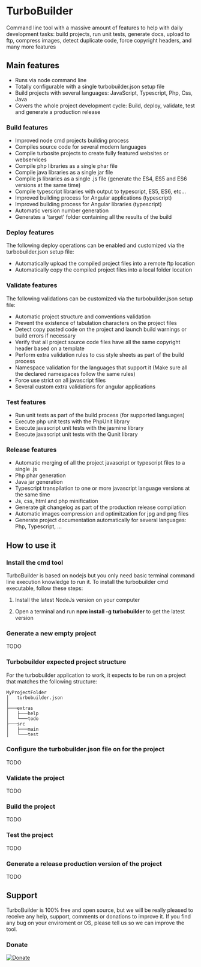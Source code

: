 # TurboBuilder

Command line tool with a massive amount of features to help with daily development tasks: build projects, run unit tests, generate docs, upload to ftp, compress images, detect duplicate code, force copyright headers, and many more features

## Main features

- Runs via node command line
- Totally configurable with a single turbobuilder.json setup file
- Build projects with several languages: JavaScript, Typescript, Php, Css, Java
- Covers the whole project development cycle: Build, deploy, validate, test and generate a production release 

### Build features

- Improved node cmd projects building process
- Compiles source code for several modern languages
- Compile turbosite projects to create fully featured websites or webservices
- Compile php libraries as a single phar file
- Compile java libraries as a single jar file
- Compile js libraries as a single .js file (generate the ES4, ES5 and ES6 versions at the same time)
- Compile typescript libraries with output to typescript, ES5, ES6, etc...
- Improved building process for Angular applications (typescript)
- Improved building process for Angular libraries (typescript)
- Automatic version number generation
- Generates a 'target' folder containing all the results of the build

### Deploy features

The following deploy operations can be enabled and customized via the turbobuilder.json setup file:

- Automatically upload the compiled project files into a remote ftp location
- Automatically copy the compiled project files into a local folder location

### Validate features

The following validations can be customized via the turbobuilder.json setup file:

- Automatic project structure and conventions validation
- Prevent the existence of tabulation characters on the project files
- Detect copy pasted code on the project and launch build warnings or build errors if necessary
- Verify that all project source code files have all the same copyright header based on a template
- Perform extra validation rules to css style sheets as part of the build process
- Namespace validation for the languages that support it (Make sure all the declared namespaces follow the same rules)
- Force use strict on all javascript files
- Several custom extra validations for angular applications

### Test features

- Run unit tests as part of the build process (for supported languages)
- Execute php unit tests with the PhpUnit library
- Execute javascript unit tests with the jasmine library
- Execute javascript unit tests with the Qunit library

### Release features

- Automatic merging of all the project javascript or typescript files to a single .js
- Php phar generation
- Java jar generation
- Typescript transpilation to one or more javascript language versions at the same time
- Js, css, html and php minification
- Generate git changelog as part of the production release compilation
- Automatic images compression and optimitzation for jpg and png files
- Generate project documentation automatically for several languages: Php, Typescript, ... 

## How to use it

### Install the cmd tool

TurboBuilder is based on nodejs but you only need basic terminal command line execution knowledge to run it. To install the turbobuilder cmd executable, follow these steps:

1. Install the latest NodeJs version on your computer

2. Open a terminal and run **npm install -g turbobuilder** to get the latest version 

### Generate a new empty project

TODO

### Turbobuilder expected project structure

For the turbobuilder application to work, it expects to be run on a project that matches the following structure:

  ```
  MyProjectFolder
  │   turbobuilder.json
  │
  ├───extras
  │   ├───help
  │   └───todo
  ├───src
  │   ├───main
  │   └───test
  ```

### Configure the turbobuilder.json file on for the project

TODO

### Validate the project

TODO

### Build the project

TODO

### Test the project

TODO

### Generate a release production version of the project

TODO


## Support

TurboBuilder is 100% free and open source, but we will be really pleased to receive any help, support, comments or donations to improve it. If you find any bug on your enviroment or OS, please tell us so we can improve the tool.

### Donate
    
[![Donate](https://turbocommons.org/view/views/home/donate-button.png)](https://www.paypal.com/cgi-bin/webscr?cmd=_donations&business=53MJ6SY66WZZ2&lc=ES&item_name=TurboCommons&no_note=0&cn=A%c3%b1adir%20instrucciones%20especiales%20para%20el%20vendedor%3a&no_shipping=2&currency_code=EUR&bn=PP%2dDonationsBF%3abtn_donateCC_LG%2egif%3aNonHosted)
